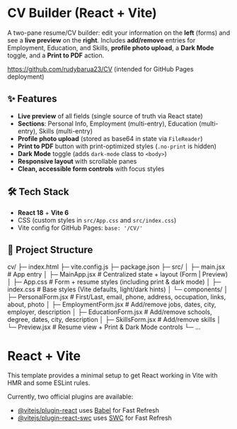 # CV Builder (React + Vite)

A two-pane resume/CV builder: edit your information on the **left** (forms) and see a **live preview** on the **right**. Includes **add/remove** entries for Employment, Education, and Skills, **profile photo upload**, a **Dark Mode** toggle, and a **Print to PDF** action.

https://github.com/rudybarua23/CV (intended for GitHub Pages deployment)

## ✨ Features

- **Live preview** of all fields (single source of truth via React state)
- **Sections**: Personal Info, Employment (multi-entry), Education (multi-entry), Skills (multi-entry)
- **Profile photo upload** (stored as base64 in state via `FileReader`)
- **Print to PDF** button with print-optimized styles (`.no-print` is hidden)
- **Dark Mode** toggle (adds `dark-mode` class to `<body>`)
- **Responsive layout** with scrollable panes
- **Clean, accessible form controls** with focus styles

## 🛠 Tech Stack

- **React 18** + **Vite 6**
- CSS (custom styles in `src/App.css` and `src/index.css`)
- Vite config for GitHub Pages: `base: '/CV/'`

## 📁 Project Structure

cv/
├─ index.html
├─ vite.config.js
├─ package.json
├─ src/
│  ├─ main.jsx            # App entry
│  ├─ MainApp.jsx         # Centralized state + layout (Form | Preview)
│  ├─ App.css             # Form + resume styles (including print & dark mode)
│  ├─ index.css           # Base styles (Vite defaults, light/dark hints)
│  └─ components/
│     ├─ PersonalForm.jsx   # First/Last, email, phone, address, occupation, links, about, photo
│     ├─ EmploymentForm.jsx # Add/remove jobs, dates, city, employer, description
│     ├─ EducationForm.jsx  # Add/remove schools, degree, dates, city, description
│     ├─ SkillsForm.jsx     # Add/remove skills
│     └─ Preview.jsx        # Resume view + Print & Dark Mode controls
└─ ...


# React + Vite

This template provides a minimal setup to get React working in Vite with HMR and some ESLint rules.

Currently, two official plugins are available:

- [@vitejs/plugin-react](https://github.com/vitejs/vite-plugin-react/blob/main/packages/plugin-react/README.md) uses [Babel](https://babeljs.io/) for Fast Refresh
- [@vitejs/plugin-react-swc](https://github.com/vitejs/vite-plugin-react-swc) uses [SWC](https://swc.rs/) for Fast Refresh
